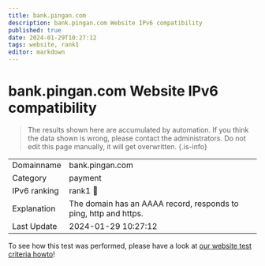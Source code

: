 ```yaml
---
title: bank.pingan.com
description: bank.pingan.com Website IPv6 compatibility
published: true
date: 2024-01-29T10:27:12
tags: website, rank1
editor: markdown
---
```


# bank.pingan.com Website IPv6 compatibility

> The results shown here are accumulated by automation. If you think the data shown is wrong, please contact the administrators. 
> Do not edit this page manually, it will get overwritten.
{.is-info}


|   |   |
| - | - |
| Domainname | bank.pingan.com
| Category | payment |
| IPv6 ranking | rank1 :1st_place_medal: |
| Explanation | The domain has an AAAA record, responds to ping, http and https. |
| Last Update | 2024-01-29 10:27:12 |

To see how this test was performed, please have a look at [our website test criteria howto](/howto/testcriteria/website)!

